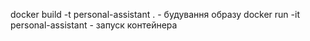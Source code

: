 docker build -t personal-assistant . - будування образу
docker run -it personal-assistant - запуск контейнера
